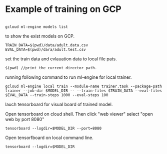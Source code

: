 # Example of training on GCP 

```

gcloud ml-engine models list
```

to show the exist models on GCP. 

```
TRAIN_DATA=$(pwd)/data/adult.data.csv
EVAL_DATA=$(pwd)/dara/adult.test.csv
```

set the train data and evlauation data to local file pats.

```
$(pwd) //print the current director path. 
```

running following command to run ml-engine for local trainer.

```
gcloud ml-engine local train --module-name trainer.task --package-path trainer --job-dir $MODEL_DIR -- --train-files $TRAIN_DATA --eval-files $EVAL_DATA --train-steps 1000 --eval-steps 100
```

lauch tensorboard for visual board of trained model.

Open tensorboard on cloud shell. Then click "web viewer" select "open web by port 8080"

```
tensorboard --logdir=$MODEL_DIR --port=8080
```

Open tensorfboard on local command line.

```
tensorboard --logdir=$MODEL_DIR
```

